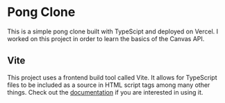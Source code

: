 # Pong Clone

This is a simple pong clone built with TypeScipt and deployed on Vercel. I worked on this project in order to learn the basics of the Canvas API.

## Vite
This project uses a frontend build tool called Vite. It allows for TypeScript files to be included as a source in HTML script tags among many other things. Check out the [documentation](https://vitejs.dev/guide/) if you are interested in using it.